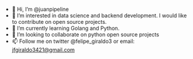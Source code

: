 - 👋 Hi, I’m @juanpipeline
- 👀 I’m interested in data science and backend development. I would like to contribute on open source projects.
- 🌱 I’m currently learning Golang and Python.
- 💞️ I’m looking to collaborate on python open source projects
- 📫 Follow me on twitter @felipe_giraldo3 or email: jfgiraldo3421@gmail.com

<!---
juanpipeline/juanpipeline is a ✨ special ✨ repository because its `README.md` (this file) appears on your GitHub profile.
You can click the Preview link to take a look at your changes.
--->
